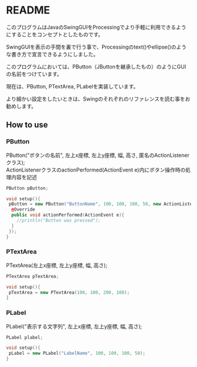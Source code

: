 # README  
このプログラムはJavaのSwingGUIをProcessingでより手軽に利用できるようにすることをコンセプトとしたものです。  
  
SwingGUIを表示の手間を裏で行う事で、Processingのtext()やellipse()のような書き方で宣言できるようにしました。  
  
このプログラムにおいては、PButton（JButtonを継承したもの）のようにGUIの名前をつけています。  
  
現在は、PButton, PTextArea, PLabelを実装しています。  
  
より細かい設定をしたいときは、Swingのそれぞれのリファレンスを読む事をお勧めします。
  
## How to use
### PButton
PButton("ボタンの名前", 左上x座標, 左上y座標, 幅, 高さ, 匿名のActionListenerクラス);  
ActionListenerクラスのactionPerformed(ActionEvent e)内にボタン操作時の処理内容を記述  
```processing:PButton.pde
PButton pButton;

void setup(){
 pButton = new PButton("ButtonName", 100, 100, 100, 50, new ActionListener(){
  @Override
  public void actionPerformed(ActionEvent e){
    //println("Button was pressed");
  }
 });
}
```
  
### PTextArea
PTextArea(左上x座標, 左上y座標, 幅, 高さ);  
```processing:PTextArea.pde
PTextArea pTextArea;

void setup(){
 pTextArea = new PTextArea(100, 100, 200, 100);
}
```
  
### PLabel
PLabel("表示する文字列", 左上x座標, 左上y座標, 幅, 高さ);  
```processing:PLabel.pde
PLabel plabel;

void setup(){
 pLabel = new PLabel("LabelName", 100, 100, 100, 50);
}
```
